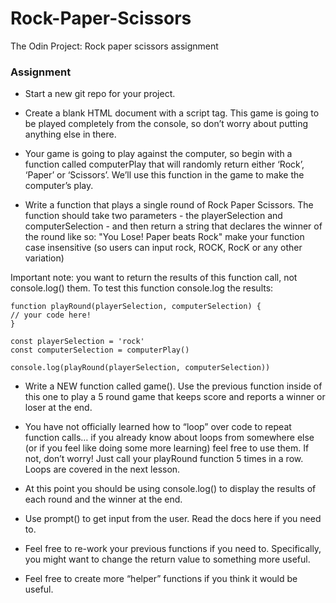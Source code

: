 # Rock-Paper-Scissors
The Odin Project: Rock paper scissors assignment 


### Assignment

- Start a new git repo for your project.

- Create a blank HTML document with a script tag. This game is going to be played completely from the console, so don’t worry about putting anything else in there.

- Your game is going to play against the computer, so begin with a function called computerPlay that will randomly return either ‘Rock’, ‘Paper’ or ‘Scissors’. We’ll use this function in the game to make the computer’s play.

- Write a function that plays a single round of Rock Paper Scissors. The function should take two parameters - the playerSelection and computerSelection - and then return a string that declares the winner of the round like so: "You Lose! Paper beats Rock"
make your function case insensitive (so users can input rock, ROCK, RocK or any other variation)

Important note: you want to return the results of this function call, not console.log() them. To test this function console.log the results:

    function playRound(playerSelection, computerSelection) {
	// your code here!
    }

    const playerSelection = 'rock'
    const computerSelection = computerPlay()

    console.log(playRound(playerSelection, computerSelection))


- Write a NEW function called game(). Use the previous function inside of this one to play a 5 round game that keeps score and reports a winner or loser at the end.

- You have not officially learned how to “loop” over code to repeat function calls… if you already know about loops from somewhere else (or if you feel like doing some more learning) feel free to use them. If not, don’t worry! Just call your playRound function 5 times in a row. Loops are covered in the next lesson.

- At this point you should be using console.log() to display the results of each round and the winner at the end.

- Use prompt() to get input from the user. Read the docs here if you need to.

- Feel free to re-work your previous functions if you need to. Specifically, you might want to change the return value to something more useful.

- Feel free to create more “helper” functions if you think it would be useful.
